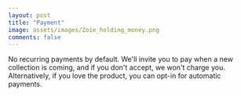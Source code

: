 ```yaml
---
layout: post
title: "Payment"
image: assets/images/Zoie_holding_money.png
comments: false
---
```

No recurring payments by default. We'll invite you to pay when a new collection is coming, and if you don't accept, we won't charge you. Alternatively, if you love the product, you can opt-in for automatic payments.

